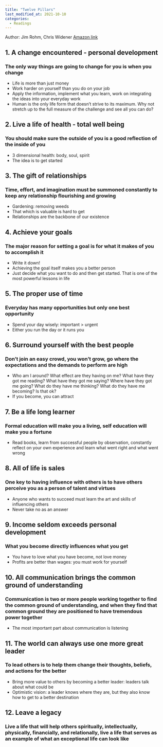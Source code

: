 ```yaml
---
title: "Twelve Pillars"
last_modified_at: 2021-10-10
categories:
  - Readings
---
```


Author: Jim Rohm, Chris Widener
[Amazon link](https://amzn.to/3IrtLDP)

## 1. A change encountered - personal development
### The only way things are going to change for you is when you change
- Life is more than just money
- Work harder on yourself than you do on your job
- Apply the information, implement what you learn, work on integrating the ideas into your everyday work
- Human is the only life form that doesn’t strive to its maximum. Why not stretch up to the full measure of the challenge and see all you can do?

## 2. Live a life of health - total well being
### You should make sure the outside of you is a good reflection of the inside of you
- 3 dimensional health: body, soul, spirit
- The idea is to get started

## 3. The gift of relationships
### Time, effort, and imagination must be summoned constantly to keep any relationship flourishing and growing
- Gardening: removing weeds
- That which is valuable is hard to get
- Relationships are the backbone of our existence

## 4. Achieve your goals
### The major reason for setting a goal is for what it makes of you to accomplish it
- Write it down!
- Achieving the goal itself makes you a better person
- Just decide what you want to do and then get started. That is one of the most powerful lessons in life

## 5. The proper use of time
### Everyday has many opportunities but only one best opportunity
- Spend your day wisely: important > urgent
- Either you run the day or it runs you

## 6. Surround yourself with the best people
### Don’t join an easy crowd, you won’t grow, go where the expectations and the demands to perform are high
- Who am I around? What effect are they having on me? What have they got me reading? What have they got me saying? Where have they got me going? What do they have me thinking? What do they have me becoming? Is that ok?
- If you become, you can attract

## 7. Be a life long learner
### Formal education will make you a living, self education will make you a fortune
- Read books, learn from successful people by observation, constantly reflect on your own experience and learn what went right and what went wrong

## 8. All of life is sales
### One key to having influence with others is to have others perceive you as a person of talent and virtues
- Anyone who wants to succeed must learn the art and skills of influencing others
- Never take no as an answer

## 9. Income seldom exceeds personal development
### What you become directly influences what you get
- You have to love what you have become, not love money
 - Profits are better than wages: you must work for yourself

## 10. All communication brings the common ground of understanding
### Communication is two or more people working together to find the common ground of understanding, and when they find that common ground they are positioned to have tremendous power together
- The most important part about communication is listening

## 11. The world can always use one more great leader
### To lead others is to help them change their thoughts, beliefs, and actions for the better
- Bring more value to others by becoming a better leader: leaders talk about what could be
- Optimistic vision: a leader knows where they are, but they also know how to get to a better destination

## 12. Leave a legacy
### Live a life that will help others spiritually, intellectually, physically, financially, and relationally, live a life that serves as an example of what an exceptional life can look like